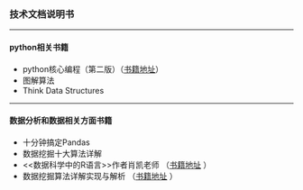 ### 技术文档说明书

-------------------------------------------

#### python相关书籍
* python核心编程（第二版）（[书籍地址](https://legacy.gitbook.com/book/wizardforcel/core-python-2e/details)）
* 图解算法
* Think Data Structures

*******************************************

#### 数据分析和数据相关方面书籍
* 十分钟搞定Pandas  
* 数据挖掘十大算法详解 
* <<数据科学中的R语言>>作者肖凯老师 （[书籍地址](https://yongle.gitbooks.io/datamining/content) ）
* 数据挖掘算法详解实现与解析 （[书籍地址](https://github.com/linyiqun/DataMiningAlgorithm) ）
